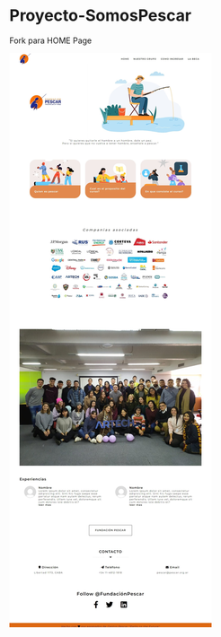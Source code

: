 # Proyecto-SomosPescar
Fork para HOME Page

![image](https://github.com/beluirina/Proyecto-SomosPescar/blob/main/Screen%20Capture%20009%20-%20Somos%20Pescar%20-%20127.0.0.1.jpg)
